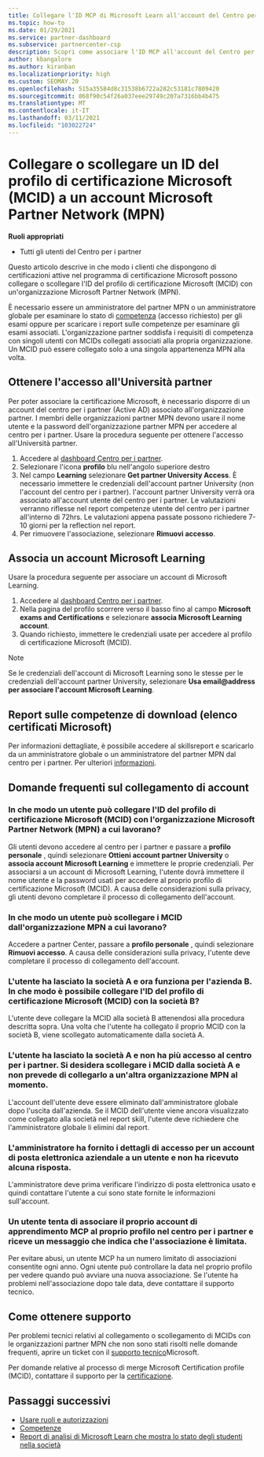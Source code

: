 ```yaml
---
title: Collegare l'ID MCP di Microsoft Learn all'account del Centro per i partner
ms.topic: how-to
ms.date: 01/29/2021
ms.service: partner-dashboard
ms.subservice: partnercenter-csp
description: Scopri come associare l'ID MCP all'account del Centro per i partner, in modo che l'azienda possa visualizzare i percorsi di training e apprendimento svolti per l'acquisizione delle competenze.
author: kbangalore
ms.author: kiranban
ms.localizationpriority: high
ms.custom: SEOMAY.20
ms.openlocfilehash: 515a35584d8c31538b6722a282c53181c7809420
ms.sourcegitcommit: 868f90c54f26a037eee29749c207a7316bb4b475
ms.translationtype: MT
ms.contentlocale: it-IT
ms.lasthandoff: 03/11/2021
ms.locfileid: "103022724"
---
```

# <a name="link-or-unlink-a-microsoft-certification-profile-id-mcid-to-a-microsoft-partner-network-mpn-account"></a>Collegare o scollegare un ID del profilo di certificazione Microsoft (MCID) a un account Microsoft Partner Network (MPN)

**Ruoli appropriati**

- Tutti gli utenti del Centro per i partner

Questo articolo descrive in che modo i clienti che dispongono di certificazioni attive nel programma di certificazione Microsoft possono collegare o scollegare l'ID del profilo di certificazione Microsoft (MCID) con un'organizzazione Microsoft Partner Network (MPN).

È necessario essere un amministratore del partner MPN o un amministratore globale per esaminare lo stato di [competenza](https://partner.microsoft.com/pcv/partnership/competencies) (accesso richiesto) per gli esami oppure per scaricare i report sulle competenze per esaminare gli esami associati. L'organizzazione partner soddisfa i requisiti di competenza con singoli utenti con MCIDs collegati associati alla propria organizzazione. Un MCID può essere collegato solo a una singola appartenenza MPN alla volta.

## <a name="get-partner-university-access"></a>Ottenere l'accesso all'Università partner

Per poter associare la certificazione Microsoft, è necessario disporre di un account del centro per i partner (Active AD) associato all'organizzazione partner. I membri delle organizzazioni partner MPN devono usare il nome utente e la password dell'organizzazione partner MPN per accedere al centro per i partner.
Usare la procedura seguente per ottenere l'accesso all'Università partner.

1. Accedere al [dashboard Centro per i partner](https://partner.microsoft.com/dashboard/).
2. Selezionare l'icona **profilo** blu nell'angolo superiore destro
3. Nel campo **Learning** selezionare **Get partner University Access**. È necessario immettere le credenziali dell'account partner University (non l'account del centro per i partner). l'account partner University verrà ora associato all'account utente del centro per i partner. Le valutazioni verranno riflesse nel report competenze utente del centro per i partner all'interno di 72hrs. Le valutazioni appena passate possono richiedere 7-10 giorni per la reflection nel report.
4. Per rimuovere l'associazione, selezionare **Rimuovi accesso**.

## <a name="associate-a-microsoft-learning-account"></a>Associa un account Microsoft Learning

Usare la procedura seguente per associare un account di Microsoft Learning. 

1. Accedere al [dashboard Centro per i partner](https://partner.microsoft.com/dashboard/).
2. Nella pagina del profilo scorrere verso il basso fino al campo **Microsoft exams and Certifications** e selezionare **associa Microsoft Learning account**.
3. Quando richiesto, immettere le credenziali usate per accedere al profilo di certificazione Microsoft (MCID).

>[!NOTE]
>Se le credenziali dell'account di Microsoft Learning sono le stesse per le credenziali dell'account partner University, selezionare **Usa email@address per associare l'account Microsoft Learning**.

## <a name="download-skills-report-microsoft-certification-list"></a>Report sulle competenze di download (elenco certificati Microsoft)
Per informazioni dettagliate, è possibile accedere al skillsreport e scaricarlo da un amministratore globale o un amministratore del partner MPN dal centro per i partner. Per ulteriori [informazioni](https://docs.microsoft.com/partner-center/mpn-skills-report#view-skills-report-data).


## <a name="frequently-asked-questions-about-linking-accounts"></a>Domande frequenti sul collegamento di account

### <a name="how-can-a-user-link-their-microsoft-certification-profile-id-mcid-with-the-microsoft-partner-network-mpn-organization-they-work-for"></a>In che modo un utente può collegare l'ID del profilo di certificazione Microsoft (MCID) con l'organizzazione Microsoft Partner Network (MPN) a cui lavorano?

Gli utenti devono accedere al centro per i partner e passare a **profilo personale** , quindi selezionare **Ottieni account partner University** o **associa account Microsoft Learning** e immettere le proprie credenziali. Per associarsi a un account di Microsoft Learning, l'utente dovrà immettere il nome utente e la password usati per accedere al proprio profilo di certificazione Microsoft (MCID). A causa delle considerazioni sulla privacy, gli utenti devono completare il processo di collegamento dell'account.  

### <a name="how-can-a-user-unlink-their-mcid-from-the-mpn-organization-they-work-for"></a>In che modo un utente può scollegare i MCID dall'organizzazione MPN a cui lavorano?

Accedere a partner Center, passare a **profilo personale** , quindi selezionare **Rimuovi accesso**. A causa delle considerazioni sulla privacy, l'utente deve completare il processo di collegamento dell'account.

### <a name="the-user-left-company-a-and-now-works-for-company-b-how-can-they-link-their-microsoft-certification-profile-id-mcid-with-company-b"></a>L'utente ha lasciato la società A e ora funziona per l'azienda B. In che modo è possibile collegare l'ID del profilo di certificazione Microsoft (MCID) con la società B?

L'utente deve collegare la MCID alla società B attenendosi alla procedura descritta sopra. Una volta che l'utente ha collegato il proprio MCID con la società B, viene scollegato automaticamente dalla società A.

### <a name="the-user-left-company-a-and-no-longer-has-access-to-partner-center-they-want-to-unlink-their-mcid-from-company-a-and-are-not-planning-to-link-it-with-another-mpn-organization-at-the-moment"></a>L'utente ha lasciato la società A e non ha più accesso al centro per i partner. Si desidera scollegare i MCID dalla società A e non prevede di collegarlo a un'altra organizzazione MPN al momento.

L'account dell'utente deve essere eliminato dall'amministratore globale dopo l'uscita dall'azienda. Se il MCID dell'utente viene ancora visualizzato come collegato alla società nel report skill, l'utente deve richiedere che l'amministratore globale li elimini dal report.

### <a name="the-admin-provided-sign-in-details-for-a-work-email-account-to-a-user-and-they-have-had-no-response"></a>L'amministratore ha fornito i dettagli di accesso per un account di posta elettronica aziendale a un utente e non ha ricevuto alcuna risposta.

L'amministratore deve prima verificare l'indirizzo di posta elettronica usato e quindi contattare l'utente a cui sono state fornite le informazioni sull'account.

### <a name="a-user-tries-to-associate-their-mcp-learning-account-to-their-profile-in-partner-center-and-receives-a-message-that-their-association-is-limited"></a>Un utente tenta di associare il proprio account di apprendimento MCP al proprio profilo nel centro per i partner e riceve un messaggio che indica che l'associazione è limitata.

Per evitare abusi, un utente MCP ha un numero limitato di associazioni consentite ogni anno. Ogni utente può controllare la data nel proprio profilo per vedere quando può avviare una nuova associazione. Se l'utente ha problemi nell'associazione dopo tale data, deve contattare il supporto tecnico.  

## <a name="how-to-get-support"></a>Come ottenere supporto

Per problemi tecnici relativi al collegamento o scollegamento di MCIDs con le organizzazioni partner MPN che non sono stati risolti nelle domande frequenti, aprire un ticket con il [supporto tecnico](https://partner.microsoft.com/support)Microsoft.

Per domande relative al processo di merge Microsoft Certification profile (MCID), contattare il supporto per la [certificazione](https://aka.ms/mcpforum).

## <a name="next-steps"></a>Passaggi successivi

- [Usare ruoli e autorizzazioni](./permissions-overview.md)
- [Competenze](https://partner.microsoft.com/membership/competencies)
- [Report di analisi di Microsoft Learn che mostra lo stato degli studenti nella società](ms-learn-analytics.md)
